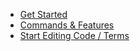 - [Get Started](README)
- [Commands & Features](second-page)
- [Start Editing Code / Terms](editing-code-page)
